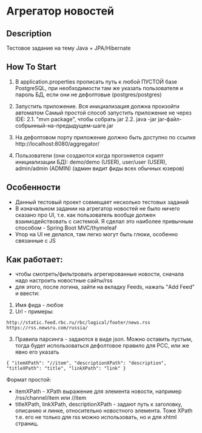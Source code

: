 # Агрегатор новостей

## Description

Тестовое задание на тему Java + JPA/Hibernate

## How To Start

1. В application.properties прописать путь к любой ПУСТОЙ базе PostgreSQL, при необходимости там же указать пользователя и пароль БД, если они не дефолтовые (postgres/postgres)
2. Запустить приложение. Вся инициализация должна произойти автоматом
Самый простой способ запустить приложение не через IDE:
2.1. "mvn package", чтобы собрать jar 
2.2. java -jar jar-файл-собрынный-на-предыдущем-шаге.jar

3. На дефолтовом порту приложение должно быть доступно по ссылке http://localhost:8080/aggregator/
4. Пользователи (они создаются когда прогоняется скрипт инициализации БД): demo/demo (USER), user/user (USER), admin/admin (ADMIN) (админ видит фиды всех обычных юзеров)

## Особенности
- Данный тестовый проект совмещает несколько тестовых заданий
- В изначальном задании на агрегатор новостей не было ничего сказано про UI, т.е. как пользователь вообще должен взаимодействовать с системой. Я сделал это наиболее привычным способом - Spring Boot MVC/thymeleaf
- Упор на UI не делался, там легко могут быть глюки, особенно связанные с JS

## Как работает:
- чтобы смотреть/фильтровать агрегированные новости, сначала надо настроить новостные сайты/rss
- для этого, после логина, зайти на вкладку Feeds, нажать "Add Feed" и ввести:
1. Имя фида - любое
2. Url - примеры:
```
http://static.feed.rbc.ru/rbc/logical/footer/news.rss
https://rss.newsru.com/russia/
```
3. Правила парсинга - задаются в виде json. Можно оставить пустым, тогда будет использоваться дефолтовое правило для РСС, или же явно его указать
```
{ "itemXPath": "//item", "descriptionXPath": "description", "titleXPath": "title", "linkXPath": "link" }
```
Формат простой: 
- itemXPath - XPath выражение для элемента новости, например /rss/channel/item или //item
- titleXPath, linkXPath, descriptionXPath - задают путь к заголовку, описанию и линке, относительно новостного элемента. Тоже XPath
т.е. его не только для rss можно использовать, но и для xhtml страниц.



